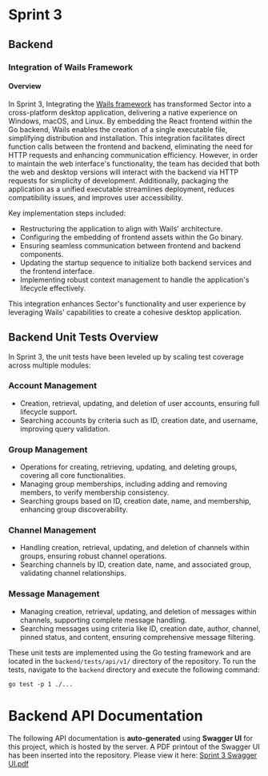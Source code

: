 # Sprint 3

## Backend

### Integration of Wails Framework

#### Overview
In Sprint 3, Integrating the [Wails framework](https://github.com/wailsapp/wails) has transformed Sector into a cross-platform desktop application, delivering a native experience on Windows, macOS, and Linux. By embedding the React frontend within the Go backend, Wails enables the creation of a single executable file, simplifying distribution and installation. This integration facilitates direct function calls between the frontend and backend, eliminating the need for HTTP requests and enhancing communication efficiency. However, in order to maintain the web interface's functionality, the team has decided that both the web and desktop versions will interact with the backend via HTTP requests for simplicity of development. Additionally, packaging the application as a unified executable streamlines deployment, reduces compatibility issues, and improves user accessibility.

Key implementation steps included:

- Restructuring the application to align with Wails' architecture.
- Configuring the embedding of frontend assets within the Go binary.
- Ensuring seamless communication between frontend and backend components.
- Updating the startup sequence to initialize both backend services and the frontend interface.
- Implementing robust context management to handle the application's lifecycle effectively.

This integration enhances Sector's functionality and user experience by leveraging Wails' capabilities to create a cohesive desktop application.

## Backend Unit Tests Overview

In Sprint 3, the unit tests have been leveled up by scaling test coverage across multiple modules:

### Account Management

- Creation, retrieval, updating, and deletion of user accounts, ensuring full lifecycle support.
- Searching accounts by criteria such as ID, creation date, and username, improving query validation.

### Group Management

- Operations for creating, retrieving, updating, and deleting groups, covering all core functionalities.
- Managing group memberships, including adding and removing members, to verify membership consistency.
- Searching groups based on ID, creation date, name, and membership, enhancing group discoverability.

### Channel Management

- Handling creation, retrieval, updating, and deletion of channels within groups, ensuring robust channel operations.
- Searching channels by ID, creation date, name, and associated group, validating channel relationships.

### Message Management

- Managing creation, retrieval, updating, and deletion of messages within channels, supporting complete message handling.
- Searching messages using criteria like ID, creation date, author, channel, pinned status, and content, ensuring comprehensive message filtering.

These unit tests are implemented using the Go testing framework and are located in the `backend/tests/api/v1/` directory of the repository. To run the tests, navigate to the `backend` directory and execute the following command:
```
go test -p 1 ./...
```

# Backend API Documentation

The following API documentation is **auto-generated** using **Swagger UI** for this project, which is hosted by the server.
A PDF printout of the Swagger UI has been inserted into the repository. Please view it here: [Sprint 3 Swagger UI.pdf](Swagger%20UI.pdf)
